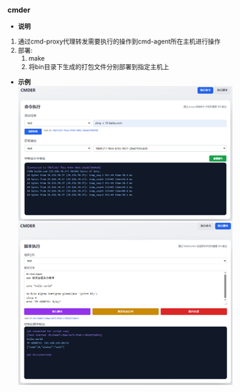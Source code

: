 ### cmder

- **说明**
1. 通过cmd-proxy代理转发需要执行的操作到cmd-agent所在主机进行操作
2. 部署:
   1. make 
   2. 将bin目录下生成的打包文件分别部署到指定主机上

- **示例**  
  ![命令](docs/cmd.png)
  ![脚本](docs/shell.png)

<!-- - **接口测试**
```bash
curl -X POST "http://127.0.0.1:5533/api/cmd/run?name=test"   -d '{"cmd":"for((i=0;i<100;i++)) do echo hello;sleep 1;done"}' -H 'Content-Type: application/json'

# npm install -G wscat
wscat -c "ws://127.0.0.1:5533/api/cmd/out?name=test&task_id=0929129c-a44b-4bab-8f64-99a7cba45339"
``` -->
